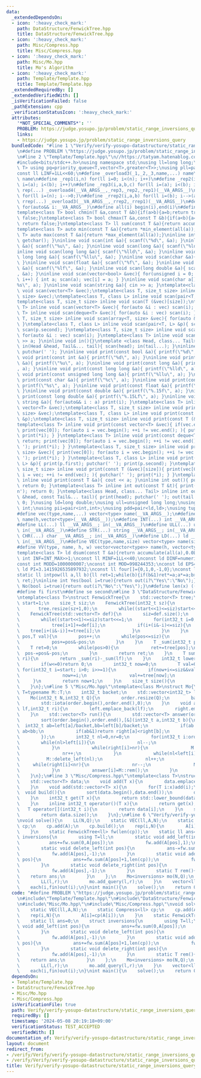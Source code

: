 ```yaml
---
data:
  _extendedDependsOn:
  - icon: ':heavy_check_mark:'
    path: DataStructure/FenwickTree.hpp
    title: DataStructure/FenwickTree.hpp
  - icon: ':heavy_check_mark:'
    path: Misc/Compress.hpp
    title: Misc/Compress.hpp
  - icon: ':heavy_check_mark:'
    path: Misc/Mo.hpp
    title: Mo's Algorithm
  - icon: ':heavy_check_mark:'
    path: Template/Template.hpp
    title: Template/Template.hpp
  _extendedRequiredBy: []
  _extendedVerifiedWith: []
  _isVerificationFailed: false
  _pathExtension: cpp
  _verificationStatusIcon: ':heavy_check_mark:'
  attributes:
    '*NOT_SPECIAL_COMMENTS*': ''
    PROBLEM: https://judge.yosupo.jp/problem/static_range_inversions_query
    links:
    - https://judge.yosupo.jp/problem/static_range_inversions_query
  bundledCode: "#line 1 \"Verify/verify-yosupo-datastructure/static_range_inversions_query-mo.test.cpp\"\
    \n#define PROBLEM \"https://judge.yosupo.jp/problem/static_range_inversions_query\"\
    \n#line 2 \"Template/Template.hpp\"\n//https://tatyam.hatenablog.com/entry/2019/12/15/003634\n\
    #include<bits/stdc++.h>\nusing namespace std;\nusing ll=long long;\ntemplate<class\
    \ T> using pq=priority_queue<T,vector<T>,greater<T>>;\nusing pll=pair<ll,ll>;\n\
    const ll LINF=1LL<<60;\n#define _overload3(_1,_2,_3,name,...) name\n#define _overload4(_1,_2,_3,_4,name,...)\
    \ name\n#define _rep1(i,n) for(ll i=0; i<(n); i++)\n#define _rep2(i,a,b) for(ll\
    \ i=(a); i<(b); i++)\n#define _rep3(i,a,b,c) for(ll i=(a); i<(b); i+=(c))\n#define\
    \ rep(...) _overload4(__VA_ARGS__,_rep3,_rep2,_rep1)(__VA_ARGS__)\n#define _rrep1(i,n)\
    \ for(ll i=(n); i-->0;)\n#define _rrep2(i,a,b) for(ll i=(b); i-->(a);)\n#define\
    \ rrep(...) _overload3(__VA_ARGS__,_rrep2,_rrep1)(__VA_ARGS__)\n#define each(i,...)\
    \ for(auto&& i:__VA_ARGS__)\n#define all(i) begin(i),end(i)\n#define rall(i) rbegin(i),rend(i)\n\
    template<class T> bool chmin(T &a,const T &b){if(a>b){a=b;return true;}else return\
    \ false;}\ntemplate<class T> bool chmax(T &a,const T &b){if(a<b){a=b;return true;}else\
    \ return false;}\ntemplate<class T> ll sum(const T &a){return accumulate(all(a),0LL);}\n\
    template<class T> auto min(const T &a){return *min_element(all(a));}\ntemplate<class\
    \ T> auto max(const T &a){return *max_element(all(a));}\ninline int scan(){ return\
    \ getchar(); }\ninline void scan(int &a){ scanf(\"%d\", &a); }\ninline void scan(unsigned\
    \ &a){ scanf(\"%u\", &a); }\ninline void scan(long &a){ scanf(\"%ld\", &a); }\n\
    inline void scan(long long &a){ scanf(\"%lld\", &a); }\ninline void scan(unsigned\
    \ long long &a){ scanf(\"%llu\", &a); }\ninline void scan(char &a){ cin >> a;\
    \ }\ninline void scan(float &a){ scanf(\"%f\", &a); }\ninline void scan(double\
    \ &a){ scanf(\"%lf\", &a); }\ninline void scan(long double &a){ scanf(\"%Lf\"\
    , &a); }\ninline void scan(vector<bool> &vec){ for(unsigned i = 0; i < vec.size();\
    \ i++) { int a; scan(a); vec[i] = a; } }\ninline void scan(char a[]){ scanf(\"\
    %s\", a); }\ninline void scan(string &a){ cin >> a; }\ntemplate<class T> inline\
    \ void scan(vector<T> &vec);\ntemplate<class T, size_t size> inline void scan(array<T,\
    \ size> &vec);\ntemplate<class T, class L> inline void scan(pair<T, L> &p);\n\
    template<class T, size_t size> inline void scan(T (&vec)[size]);\ntemplate<class\
    \ T> inline void scan(vector<T> &vec){ for(auto &i : vec) scan(i); }\ntemplate<class\
    \ T> inline void scan(deque<T> &vec){ for(auto &i : vec) scan(i); }\ntemplate<class\
    \ T, size_t size> inline void scan(array<T, size> &vec){ for(auto &i : vec) scan(i);\
    \ }\ntemplate<class T, class L> inline void scan(pair<T, L> &p){ scan(p.first);\
    \ scan(p.second); }\ntemplate<class T, size_t size> inline void scan(T (&vec)[size]){\
    \ for(auto &i : vec) scan(i); }\ntemplate<class T> inline void scan(T &a){ cin\
    \ >> a; }\ninline void in(){}\ntemplate <class Head, class... Tail> inline void\
    \ in(Head &head, Tail&... tail){ scan(head); in(tail...); }\ninline void print(){\
    \ putchar(' '); }\ninline void print(const bool &a){ printf(\"%d\", a); }\ninline\
    \ void print(const int &a){ printf(\"%d\", a); }\ninline void print(const unsigned\
    \ &a){ printf(\"%u\", a); }\ninline void print(const long &a){ printf(\"%ld\"\
    , a); }\ninline void print(const long long &a){ printf(\"%lld\", a); }\ninline\
    \ void print(const unsigned long long &a){ printf(\"%llu\", a); }\ninline void\
    \ print(const char &a){ printf(\"%c\", a); }\ninline void print(const char a[]){\
    \ printf(\"%s\", a); }\ninline void print(const float &a){ printf(\"%.15f\", a);\
    \ }\ninline void print(const double &a){ printf(\"%.15f\", a); }\ninline void\
    \ print(const long double &a){ printf(\"%.15Lf\", a); }\ninline void print(const\
    \ string &a){ for(auto&& i : a) print(i); }\ntemplate<class T> inline void print(const\
    \ vector<T> &vec);\ntemplate<class T, size_t size> inline void print(const array<T,\
    \ size> &vec);\ntemplate<class T, class L> inline void print(const pair<T, L>\
    \ &p);\ntemplate<class T, size_t size> inline void print(const T (&vec)[size]);\n\
    template<class T> inline void print(const vector<T> &vec){ if(vec.empty()) return;\
    \ print(vec[0]); for(auto i = vec.begin(); ++i != vec.end(); ){ putchar(' ');\
    \ print(*i); } }\ntemplate<class T> inline void print(const deque<T> &vec){ if(vec.empty())\
    \ return; print(vec[0]); for(auto i = vec.begin(); ++i != vec.end(); ){ putchar('\
    \ '); print(*i); } }\ntemplate<class T, size_t size> inline void print(const array<T,\
    \ size> &vec){ print(vec[0]); for(auto i = vec.begin(); ++i != vec.end(); ){ putchar('\
    \ '); print(*i); } }\ntemplate<class T, class L> inline void print(const pair<T,\
    \ L> &p){ print(p.first); putchar(' '); print(p.second); }\ntemplate<class T,\
    \ size_t size> inline void print(const T (&vec)[size]){ print(vec[0]); for(auto\
    \ i = vec; ++i != end(vec); ){ putchar(' '); print(*i); } }\ntemplate<class T>\
    \ inline void print(const T &a){ cout << a; }\ninline int out(){ putchar('\\n');\
    \ return 0; }\ntemplate<class T> inline int out(const T &t){ print(t); putchar('\\\
    n'); return 0; }\ntemplate<class Head, class... Tail> inline int out(const Head\
    \ &head, const Tail&... tail){ print(head); putchar(' '); out(tail...); return\
    \ 0; }\nusing ld=long double;\nusing ull=unsigned long long;\nusing uint=unsigned\
    \ int;\nusing pii=pair<int,int>;\nusing pdd=pair<ld,ld>;\nusing tuplis=array<ll,3>;\n\
    #define vec(type,name,...) vector<type> name(__VA_ARGS__);\n#define vv(type,name,h,...)vector<vector<type>>\
    \ name(h,vector<type>(__VA_ARGS__));\n#define INT(...) int __VA_ARGS__; in(__VA_ARGS__)\n\
    #define LL(...) ll __VA_ARGS__; in(__VA_ARGS__)\n#define ULL(...) ull __VA_ARGS__;\
    \ in(__VA_ARGS__)\n#define STR(...) string __VA_ARGS__; in(__VA_ARGS__)\n#define\
    \ CHR(...) char __VA_ARGS__; in(__VA_ARGS__)\n#define LD(...) ld __VA_ARGS__;\
    \ in(__VA_ARGS__)\n#define VEC(type,name,size) vector<type> name(size); in(name)\n\
    #define VV(type, name, h, w) vector<vector<type>> name(h, vector<type>(w)); in(name)\n\
    template<class T> ld dsum(const T &a){return accumulate(all(a),0.0L);}\nconst\
    \ int INF=INT_MAX>>1;\nconst ll MINF=1LL<<40;\nconst ld DINF=numeric_limits<ld>::infinity();\n\
    const int MODD=1000000007;\nconst int MOD=998244353;\nconst ld EPS=1e-9;\nconst\
    \ ld PI=3.1415926535897932;\nconst ll four[]={0,1,0,-1,0};\nconst ll eight[]={0,1,1,0,-1,-1,1,-1,0};\n\
    static ll intpow(ll a,ll b){ll ret=1;while(b){if(b&1)ret*=a;a*=a;b>>=1;}return\
    \ ret;}\ninline int Yes(bool i=true){return out(i?\"Yes\":\"No\");}\ninline int\
    \ No(bool i=true){return out(i?\"No\":\"Yes\");}\n#define len(x) ((int)(x).size())\n\
    #define fi first\n#define se second\n#line 3 \"DataStructure/FenwickTree.hpp\"\
    \ntemplate<class T>\nstruct FenwickTree{\n    std::vector<T> tree;\n    int32_t\
    \ start=1;\n    size_t siz;\n    FenwickTree(int32_t sz){\n        siz=sz;\n \
    \       tree.resize(sz+1,0);\n        while((start<<1)<=siz)start<<=1;\n    }\n\
    \    FenwickTree(std::vector<T> def){\n        siz=def.size();\n        tree.resize(siz+1,0);\n\
    \        while((start<<1)<=siz)start<<=1;\n        for(int32_t i=0; i<siz; i++){\n\
    \            tree[i+1]+=def[i];\n            if(i+(i&-i)<=siz){\n            \
    \    tree[i+(i&-i)]+=tree[i];\n            }\n        }\n    }\n    void add(int32_t\
    \ pos,T val){\n        pos++;\n        while(pos<=siz){\n            tree[pos]+=val;\n\
    \            pos+=pos&-pos;\n        }\n    }\n    T _sum(int32_t pos){\n    \
    \    T ret=0;\n        while(pos>0){\n            ret+=tree[pos];\n          \
    \  pos-=pos&-pos;\n        }\n        return ret;\n    }\n    T sum(int32_t lf,int32_t\
    \ ri){\n        return _sum(ri)-_sum(lf);\n    }\n    int32_t lower_bound(T w){\n\
    \        if(w<=0)return 0;\n        int32_t now=0;\n        T val=0;\n       \
    \ for(int32_t i=start; i>0; i>>=1){\n            if(now+i<=siz&&val+tree[now+i]<w){\n\
    \                now+=i;\n                val+=tree[now];\n            }\n   \
    \     }\n        return now+1;\n    }\n    size_t size(){\n        return siz;\n\
    \    }\n};\n#line 5 \"Misc/Mo.hpp\"\ntemplate<class M>\nstruct Mo{\n    using\
    \ T=typename M::T;\n    int32_t backet;\n    std::vector<int32_t> left,right,order;\n\
    \    Mo(int32_t N,int32_t Q){\n        order.resize(Q);\n        backet=std::max<int32_t>(1,(double)(N)/std::max<double>(1,std::sqrt(Q*2.0/3)));\n\
    \        std::iota(order.begin(),order.end(),0);\n    }\n    void add_query(int32_t\
    \ lf,int32_t ri){\n        left.emplace_back(lf);\n        right.emplace_back(ri);\n\
    \    }\n    std::vector<T> run(){\n        std::vector<T> answer(order.size());\n\
    \        sort(order.begin(),order.end(),[&](int32_t a,int32_t b){\n          \
    \  int32_t ab=left[a]/backet,bb=left[b]/backet;\n            if(ab!=bb)return\
    \ ab<bb;\n            if(ab&1)return right[a]<right[b];\n            return right[a]>right[b];\n\
    \        });\n        int32_t nl=0,nr=0;\n        for(int32_t i:order){\n    \
    \        while(nl>left[i]){\n                nl--;\n                M::add_left(nl);\n\
    \            }\n            while(right[i]>nr){\n                M::add_right(nr);\n\
    \                nr++;\n            }\n            while(nl<left[i]){\n      \
    \          M::delete_left(nl);\n                nl++;\n            }\n       \
    \     while(right[i]<nr){\n                nr--;\n                M::delete_right(nr);\n\
    \            }\n            answer[i]=M::rem();\n        }\n        return answer;\n\
    \    }\n};\n#line 3 \"Misc/Compress.hpp\"\ntemplate<class T>\nstruct Compress{\n\
    \    std::vector<T> data;\n    void add(T x){\n        data.emplace_back(x);\n\
    \    }\n    void add(std::vector<T> x){\n        for(T i:x)add(i);\n    }\n  \
    \  void build(){\n        sort(data.begin(),data.end());\n        data.erase(unique(data.begin(),data.end()),data.end());\n\
    \    }\n    int32_t get(T x){\n        return std::lower_bound(data.begin(),data.end(),x)-data.begin();\n\
    \    }\n    inline int32_t operator()(T x){\n        return get(x);\n    }\n \
    \   T operator[](int32_t i){\n        return data[i];\n    }\n    size_t size(){\n\
    \        return data.size();\n    }\n};\n#line 6 \"Verify/verify-yosupo-datastructure/static_range_inversions_query-mo.test.cpp\"\
    \nvoid solve(){\n    LL(N,Q);\n    static VEC(ll,A,N);\n    static Compress<ll>\
    \ cp;\n    cp.add(A);\n    cp.build();\n    rep(i,N){\n        A[i]=cp(A[i]);\n\
    \    }\n    static FenwickTree<ll> fw(len(cp));\n    static ll ans=0;\n    struct\
    \ inversions{\n        using T=ll;\n        static void add_left(int pos){\n \
    \           ans+=fw.sum(0,A[pos]);\n            fw.add(A[pos],1);\n        }\n\
    \        static void delete_left(int pos){\n            ans-=fw.sum(0,A[pos]);\n\
    \            fw.add(A[pos],-1);\n        }\n        static void add_right(int\
    \ pos){\n            ans+=fw.sum(A[pos]+1,len(cp));\n            fw.add(A[pos],1);\n\
    \        }\n        static void delete_right(int pos){\n            ans-=fw.sum(A[pos]+1,len(cp));\n\
    \            fw.add(A[pos],-1);\n        }\n        static T rem(){\n        \
    \    return ans;\n        }\n    };\n    Mo<inversions> mo(N,Q);\n    rep(i,Q){\n\
    \        LL(l,r);\n        mo.add_query(l,r);\n    }\n    vector<ll> fin=mo.run();\n\
    \    each(i,fin)out(i);\n}\nint main(){\n    solve();\n    return 0;\n}\n"
  code: "#define PROBLEM \"https://judge.yosupo.jp/problem/static_range_inversions_query\"\
    \n#include\"Template/Template.hpp\"\n#include\"DataStructure/FenwickTree.hpp\"\
    \n#include\"Misc/Mo.hpp\"\n#include\"Misc/Compress.hpp\"\nvoid solve(){\n    LL(N,Q);\n\
    \    static VEC(ll,A,N);\n    static Compress<ll> cp;\n    cp.add(A);\n    cp.build();\n\
    \    rep(i,N){\n        A[i]=cp(A[i]);\n    }\n    static FenwickTree<ll> fw(len(cp));\n\
    \    static ll ans=0;\n    struct inversions{\n        using T=ll;\n        static\
    \ void add_left(int pos){\n            ans+=fw.sum(0,A[pos]);\n            fw.add(A[pos],1);\n\
    \        }\n        static void delete_left(int pos){\n            ans-=fw.sum(0,A[pos]);\n\
    \            fw.add(A[pos],-1);\n        }\n        static void add_right(int\
    \ pos){\n            ans+=fw.sum(A[pos]+1,len(cp));\n            fw.add(A[pos],1);\n\
    \        }\n        static void delete_right(int pos){\n            ans-=fw.sum(A[pos]+1,len(cp));\n\
    \            fw.add(A[pos],-1);\n        }\n        static T rem(){\n        \
    \    return ans;\n        }\n    };\n    Mo<inversions> mo(N,Q);\n    rep(i,Q){\n\
    \        LL(l,r);\n        mo.add_query(l,r);\n    }\n    vector<ll> fin=mo.run();\n\
    \    each(i,fin)out(i);\n}\nint main(){\n    solve();\n    return 0;\n}"
  dependsOn:
  - Template/Template.hpp
  - DataStructure/FenwickTree.hpp
  - Misc/Mo.hpp
  - Misc/Compress.hpp
  isVerificationFile: true
  path: Verify/verify-yosupo-datastructure/static_range_inversions_query-mo.test.cpp
  requiredBy: []
  timestamp: '2024-05-08 20:19:18+09:00'
  verificationStatus: TEST_ACCEPTED
  verifiedWith: []
documentation_of: Verify/verify-yosupo-datastructure/static_range_inversions_query-mo.test.cpp
layout: document
redirect_from:
- /verify/Verify/verify-yosupo-datastructure/static_range_inversions_query-mo.test.cpp
- /verify/Verify/verify-yosupo-datastructure/static_range_inversions_query-mo.test.cpp.html
title: Verify/verify-yosupo-datastructure/static_range_inversions_query-mo.test.cpp
---
```


